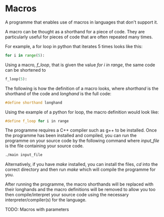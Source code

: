 # Macros

A programme that enables use of macros in languages that don't support it.

A macro can be thought as a shorthand for a piece of code. They are particularly useful for pieces of code that are often repeated many times.

For example, a for loop in python that iterates 5 times looks like this:
``` python
for i in range(5):
```
Using a macro, _f_loop_, that is given the value _for i in range_, the same code can be shortened to
```python
f_loop(5):
```

The following is how the definition of a macro looks, where _shorthand_ is the shorthand of the code and _longhand_ is the full code:
```C++
#define shorthand longhand
```

Using the example of a python for loop, the macro definition would look like:
```C++
#define f_loop for i in range
```

The programme requires a C++ compiler such as g++ to be installed. Once the programme has been installed and compiled, you can run the programme on your source code by the following command where _input_file_ is the file containing your source code.
```bash
./main input_file
```

Alternatively, if you have _make_ installed, you can install the files, _cd_ into the correct directory and then run _make_ which will compile the programme for you.

After running the programme, the macro shorthands will be replaced with their longhands and the macro definitions will be removed to allow you too then compile/interpret your source code using the necessary interpreter/compiler(s) for the language.


TODO:
Macros with parameters
